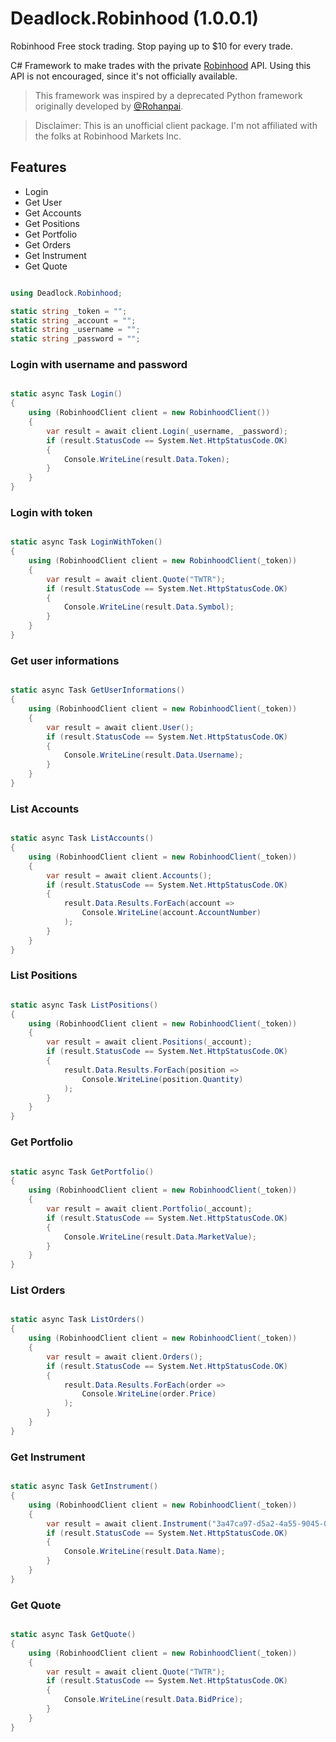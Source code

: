 # Deadlock.Robinhood (1.0.0.1)

Robinhood
Free stock trading.
Stop paying up to $10 for every trade.

C# Framework to make trades with the private [Robinhood](https://www.robinhood.com/) API. 
Using this API is not encouraged, since it's not officially available. 

> This framework was inspired by a deprecated Python framework originally developed by [@Rohanpai](https://github.com/rohanpai).

> Disclaimer: This is an unofficial client package.
I'm not affiliated with the folks at Robinhood Markets Inc.



## Features
      
* Login
* Get User
* Get Accounts
* Get Positions
* Get Portfolio
* Get Orders
* Get Instrument
* Get Quote


```c#

using Deadlock.Robinhood;

static string _token = "";
static string _account = "";
static string _username = "";
static string _password = "";
```

### Login with username and password

```c#

static async Task Login()
{
    using (RobinhoodClient client = new RobinhoodClient())
    {
        var result = await client.Login(_username, _password);
        if (result.StatusCode == System.Net.HttpStatusCode.OK)
        {
            Console.WriteLine(result.Data.Token);
        }
    }
}
```

### Login with token

```c#

static async Task LoginWithToken()
{
    using (RobinhoodClient client = new RobinhoodClient(_token))
    {
        var result = await client.Quote("TWTR");
        if (result.StatusCode == System.Net.HttpStatusCode.OK)
        {
            Console.WriteLine(result.Data.Symbol);
        }
    }
}
```

### Get user informations

```c#

static async Task GetUserInformations()
{
    using (RobinhoodClient client = new RobinhoodClient(_token))
    {
        var result = await client.User();
        if (result.StatusCode == System.Net.HttpStatusCode.OK)
        {
            Console.WriteLine(result.Data.Username);
        }
    }
}
```

### List Accounts

```c#

static async Task ListAccounts()
{
    using (RobinhoodClient client = new RobinhoodClient(_token))
    {
        var result = await client.Accounts();
        if (result.StatusCode == System.Net.HttpStatusCode.OK)
        {
            result.Data.Results.ForEach(account =>
                Console.WriteLine(account.AccountNumber)
            );
        }
    }
}
```

### List Positions

```c#

static async Task ListPositions()
{
    using (RobinhoodClient client = new RobinhoodClient(_token))
    {
        var result = await client.Positions(_account);
        if (result.StatusCode == System.Net.HttpStatusCode.OK)
        {
            result.Data.Results.ForEach(position =>
                Console.WriteLine(position.Quantity)
            );
        }
    }
}
```

### Get Portfolio

```c#

static async Task GetPortfolio()
{
    using (RobinhoodClient client = new RobinhoodClient(_token))
    {
        var result = await client.Portfolio(_account);
        if (result.StatusCode == System.Net.HttpStatusCode.OK)
        {
            Console.WriteLine(result.Data.MarketValue);
        }
    }
}
```

### List Orders

```c#

static async Task ListOrders()
{
    using (RobinhoodClient client = new RobinhoodClient(_token))
    {
        var result = await client.Orders();
        if (result.StatusCode == System.Net.HttpStatusCode.OK)
        {
            result.Data.Results.ForEach(order =>
                Console.WriteLine(order.Price)
            );
        }
    }
}
```

### Get Instrument

```c#

static async Task GetInstrument()
{
    using (RobinhoodClient client = new RobinhoodClient(_token))
    {
        var result = await client.Instrument("3a47ca97-d5a2-4a55-9045-053a588894de"); //twitter
        if (result.StatusCode == System.Net.HttpStatusCode.OK)
        {
            Console.WriteLine(result.Data.Name);
        }
    }
}
```

### Get Quote

```c#

static async Task GetQuote()
{
    using (RobinhoodClient client = new RobinhoodClient(_token))
    {
        var result = await client.Quote("TWTR");
        if (result.StatusCode == System.Net.HttpStatusCode.OK)
        {
            Console.WriteLine(result.Data.BidPrice);
        }
    }
}
```